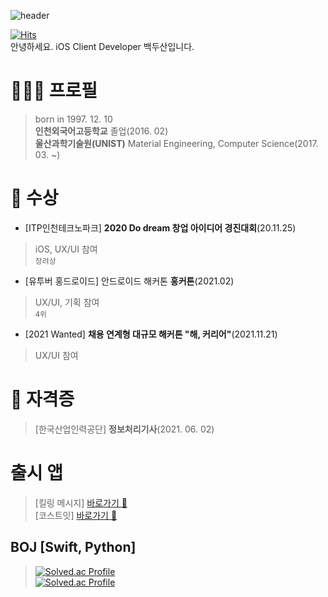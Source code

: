 ![header](https://capsule-render.vercel.app/api?type=rounded&color=auto&height=300&section=header&text=Hi!%20I'm%20Dusan%20Baek%20&fontSize=90)

[![Hits](https://hits.seeyoufarm.com/api/count/incr/badge.svg?url=https%3A%2F%2Fgithub.com%2Fbaekdusan&count_bg=%2379C83D&title_bg=%23555555&icon=&icon_color=%23E7E7E7&title=hits&edge_flat=false)](https://hits.seeyoufarm.com)
<br>안녕하세요. iOS Client Developer 백두산입니다.
# 🧑🏻‍💻 프로필

> born in 1997. 12. 10<br>
> **인천외국어고등학교** 졸업(2016. 02)<br>
> **울산과학기술원(UNIST)** Material Engineering, Computer Science(2017. 03. ~)<br>

# 🥇 수상
- [ITP인천테크노파크] **2020 Do dream 창업 아이디어 경진대회**(20.11.25)
> iOS, UX/UI 참여<br>
> `장려상`
- [유투버 홍드로이드] 안드로이드 해커톤 **홍커톤**(2021.02)
> UX/UI, 기획 참여<br>
> `4위`
- [2021 Wanted] **채용 연계형 대규모 해커톤 "해, 커리어"**(2021.11.21)
> UX/UI 참여

# 🪪 자격증
> [한국산업인력공단] **정보처리기사**(2021. 06. 02)

# 출시 앱
> [킬링 메시지] [바로가기 🔗](https://apps.apple.com/kr/app/id1530713506)<br>
> [코스트잇] [바로가기 🔗](https://apps.apple.com/kr/app/id1585170231)

## BOJ [Swift, Python]
> [![Solved.ac Profile](http://mazassumnida.wtf/api/generate_badge?boj=santoo)](https://solved.ac/santoo)<br>
> [![Solved.ac Profile](http://mazassumnida.wtf/api/generate_badge?boj=dusanbaek)](https://solved.ac/dusanbaek)

